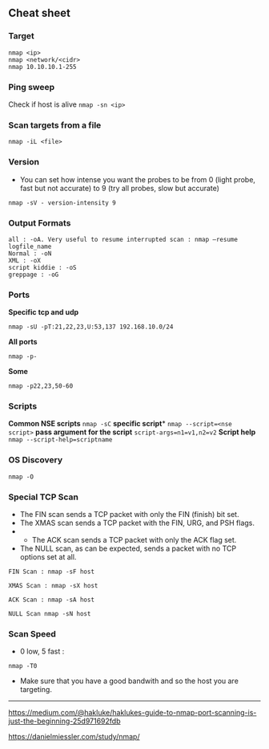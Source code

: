 ## Cheat sheet

### Target

```
nmap <ip>
nmap <network/<cidr>
nmap 10.10.10.1-255
```

### Ping sweep 

Check if host is alive
```nmap -sn <ip>```

### Scan targets from a file

```nmap -iL <file>```

### Version

- You can set how intense you want the probes to be from 0 (light probe, fast but not accurate) to 9 (try all probes, slow but accurate)

```nmap -sV - version-intensity 9```

### Output Formats

```
all : -oA. Very useful to resume interrupted scan : nmap –resume logfile_name
Normal : -oN
XML : -oX
script kiddie : -oS
greppage : -oG
```

### Ports 

**Specific tcp and udp** 

```nmap -sU -pT:21,22,23,U:53,137 192.168.10.0/24```

**All ports**

```nmap -p-```

**Some**

```nmap -p22,23,50-60```

### Scripts

**Common NSE scripts**
```nmap -sC```
**specific script***
```nmap --script=<nse script>```
**pass argument for the script**
```script-args=n1=v1,n2=v2```
**Script help**
```nmap --script-help=scriptname```



### OS Discovery

```nmap -O```


### Special TCP Scan

- The FIN scan sends a TCP packet with only the FIN (finish) bit set. 
- The XMAS scan sends a TCP packet with the FIN, URG, and PSH flags. 
- - The ACK scan sends a TCP packet with only the ACK flag set. 
- The NULL scan, as can be expected, sends a packet with no TCP options set at all.

```
FIN Scan : nmap -sF host

XMAS Scan : nmap -sX host

ACK Scan : nmap -sA host

NULL Scan nmap -sN host

```

### Scan Speed

- 0 low, 5 fast :

```nmap -T0```

- Make sure that you have a good bandwith and so the host you are targeting.


---

https://medium.com/@hakluke/haklukes-guide-to-nmap-port-scanning-is-just-the-beginning-25d971692fdb

https://danielmiessler.com/study/nmap/
